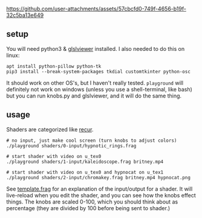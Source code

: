 https://github.com/user-attachments/assets/57cbcfd0-749f-4656-b19f-32c5ba13e649

## setup

You will need python3 & [glslviewer](https://github.com/patriciogonzalezvivo/glslViewer/releases) installed. I also needed to do this on linux:

```
apt install python-pillow python-tk
pip3 install --break-system-packages tkdial customtkinter python-osc
```

It should work on other OS's, but I haven't really tested. `playground` will definitely not work on windows (unless you use a shell-terminal, like bash) but you can run knobs.py and glslviewer, and it will do the same thing.


## usage

Shaders are categorized like [recur](https://github.com/cyberboy666/r_e_c_u_r/tree/master/Shaders).

```
# no input, just make cool screen (turn knobs to adjust colors)
./playground shaders/0-input/hypnotic_rings.frag

# start shader with video on u_tex0
./playground shaders/1-input/kaleidoscope.frag britney.mp4

# start shader with video on u_tex0 and hypnocat on u_tex1
./playground shaders/2-input/chromakey.frag britney.mp4 hypnocat.png
```

See [template.frag](shaders/template.frag) for an explanation of the input/output for a shader. It will live-reload when you edit the shader, and you can see how the knobs effect things. The knobs are scaled 0-100, which you should think about as percentage (they are divided by 100 before being sent to shader.)